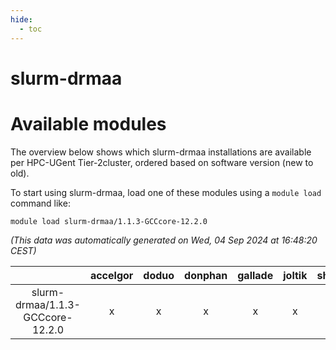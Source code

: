 ```yaml
---
hide:
  - toc
---
```


slurm-drmaa
===========

# Available modules


The overview below shows which slurm-drmaa installations are available per HPC-UGent Tier-2cluster, ordered based on software version (new to old).

To start using slurm-drmaa, load one of these modules using a `module load` command like:

```shell
module load slurm-drmaa/1.1.3-GCCcore-12.2.0
```

*(This data was automatically generated on Wed, 04 Sep 2024 at 16:48:20 CEST)*  

| |accelgor|doduo|donphan|gallade|joltik|shinx|skitty|
| :---: | :---: | :---: | :---: | :---: | :---: | :---: | :---: |
|slurm-drmaa/1.1.3-GCCcore-12.2.0|x|x|x|x|x|-|x|
